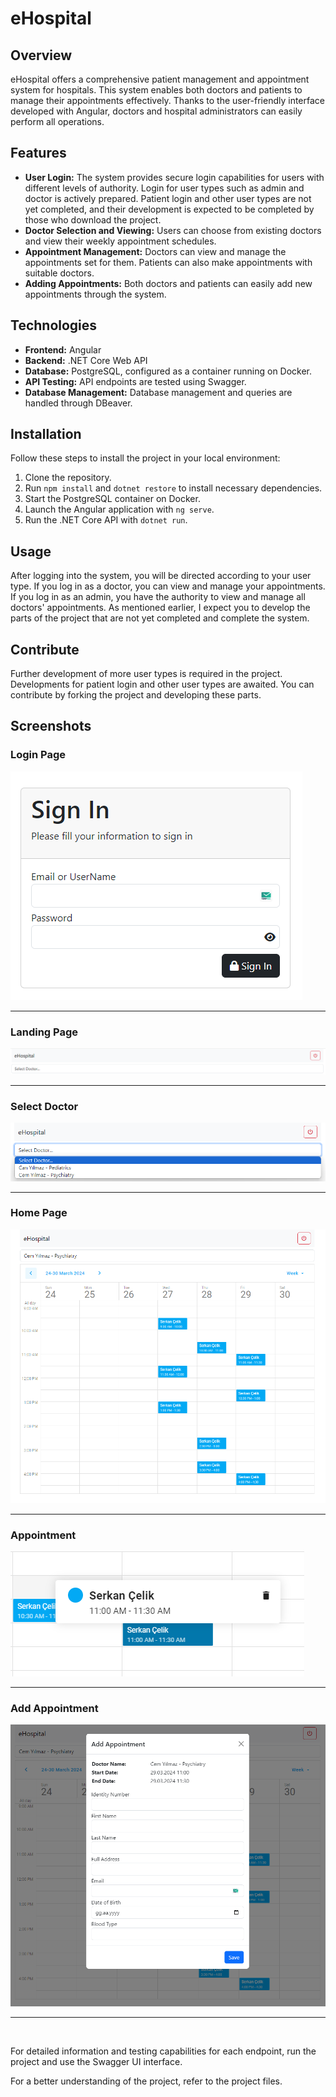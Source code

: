 # eHospital

## Overview
eHospital offers a comprehensive patient management and appointment system for hospitals. This system enables both doctors and patients to manage their appointments effectively. Thanks to the user-friendly interface developed with Angular, doctors and hospital administrators can easily perform all operations.

## Features

- **User Login:** The system provides secure login capabilities for users with different levels of authority. Login for user types such as admin and doctor is actively prepared. Patient login and other user types are not yet completed, and their development is expected to be completed by those who download the project.
- **Doctor Selection and Viewing:** Users can choose from existing doctors and view their weekly appointment schedules.
- **Appointment Management:** Doctors can view and manage the appointments set for them. Patients can also make appointments with suitable doctors.
- **Adding Appointments:** Both doctors and patients can easily add new appointments through the system.

## Technologies

- **Frontend:** Angular
- **Backend:** .NET Core Web API
- **Database:** PostgreSQL, configured as a container running on Docker.
- **API Testing:** API endpoints are tested using Swagger.
- **Database Management:** Database management and queries are handled through DBeaver.

## Installation

Follow these steps to install the project in your local environment:

1. Clone the repository.
2. Run `npm install` and `dotnet restore` to install necessary dependencies.
3. Start the PostgreSQL container on Docker.
4. Launch the Angular application with `ng serve`.
5. Run the .NET Core API with `dotnet run`.

## Usage

After logging into the system, you will be directed according to your user type. If you log in as a doctor, you can view and manage your appointments. If you log in as an admin, you have the authority to view and manage all doctors' appointments. As mentioned earlier, I expect you to develop the parts of the project that are not yet completed and complete the system.

## Contribute

Further development of more user types is required in the project. Developments for patient login and other user types are awaited. You can contribute by forking the project and developing these parts.

## Screenshots

### Login Page
![Login Page](./Screenshots/login.png)

---

### Landing Page
![Landing Page](./Screenshots/landing.png)

---

### Select Doctor
![Select Doctor](./Screenshots/selectDoctor.png)

---

### Home Page
![Home Page](./Screenshots/homePage.png)

---

### Appointment
![Appointment](./Screenshots/appointment.png)

---

### Add Appointment
![Add Appointment](./Screenshots/addAppointment.png)

---
<br>

For detailed information and testing capabilities for each endpoint, run the project and use the Swagger UI interface.

For a better understanding of the project, refer to the project files.
